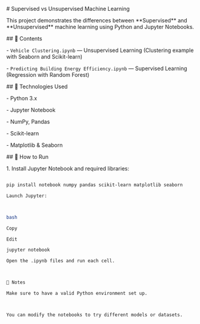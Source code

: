 \# Supervised vs Unsupervised Machine Learning



This project demonstrates the differences between \*\*Supervised\*\* and \*\*Unsupervised\*\* machine learning using Python and Jupyter Notebooks.



\## 📁 Contents



\- `Vehicle Clustering.ipynb` — Unsupervised Learning (Clustering example with Seaborn and Scikit-learn)

\- `Predicting Building Energy Efficiency.ipynb` — Supervised Learning (Regression with Random Forest)



\## 🔧 Technologies Used



\- Python 3.x

\- Jupyter Notebook

\- NumPy, Pandas

\- Scikit-learn

\- Matplotlib \& Seaborn



\## 🚀 How to Run



1\. Install Jupyter Notebook and required libraries:



```bash

pip install notebook numpy pandas scikit-learn matplotlib seaborn

Launch Jupyter:



bash

Copy

Edit

jupyter notebook

Open the .ipynb files and run each cell.



📌 Notes

Make sure to have a valid Python environment set up.



You can modify the notebooks to try different models or datasets.

